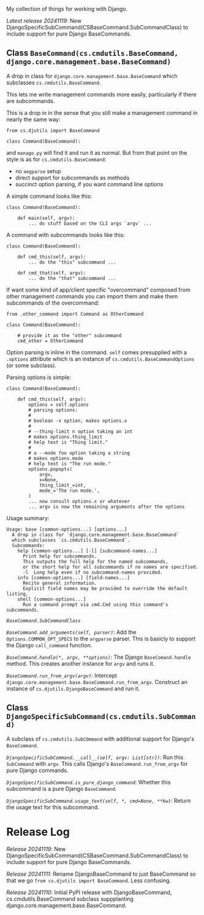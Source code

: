 My collection of things for working with Django.

*Latest release 20241119*:
New DjangoSpecificSubCommand(CSBaseCommand.SubCommandClass) to include support for pure Django BaseCommands.

## <a name="BaseCommand"></a>Class `BaseCommand(cs.cmdutils.BaseCommand, django.core.management.base.BaseCommand)`

A drop in class for `django.core.management.base.BaseCommand`
which subclasses `cs.cmdutils.BaseCommand`.

This lets me write management commands more easily, particularly
if there are subcommands.

This is a drop in in the sense that you still make a management command
in nearly the same way:

    from cs.djutils import BaseCommand

    class Command(BaseCommand):

and `manage.py` will find it and run it as normal.
But from that point on the style is as for `cs.cmdutils.BaseCommand`:
- no `aegparse` setup
- direct support for subcommands as methods
- succinct option parsing, if you want command line options

A simple command looks like this:

    class Command(BaseCommand):

        def main(self, argv):
            ... do stuff based on the CLI args `argv` ...

A command with subcommands looks like this:

    class Command(BaseCommand):

        def cmd_this(self, argv):
            ... do the "this" subcommand ...

        def cmd_that(self, argv):
            ... do the "that" subcommand ...

If want some kind of app/client specific "overcommand" composed
from other management commands you can import them and make
them subcommands of the overcommand:

    from .other_command import Command as OtherCommand

    class Command(BaseCommand):

        # provide it as the "other" subcommand
        cmd_other = OtherCommand

Option parsing is inline in the command. `self` comes
presupplied with a `.options` attribute which is an instance
of `cs.cmdutils.BaseCommandOptions` (or some subclass).

Parsing options is simple:

    class Command(BaseCommand):

        def cmd_this(self, argv):
            options = self.options
            # parsing options:
            #
            # boolean -x option, makes options.x
            #
            # --thing-limit n option taking an int
            # makes options.thing_limit
            # help text is "Thing limit."
            #
            # a --mode foo option taking a string
            # makes options.mode
            # help text is "The run mode."
            options.popopts(
                argv,
                x=None,
                thing_limit_=int,
                mode_='The run mode.',
            )
            ... now consult options.x or whatever
            ... argv is now the remaining arguments after the options

Usage summary:

    Usage: base [common-options...] [options...]
      A drop in class for `django.core.management.base.BaseCommand`
      which subclasses `cs.cmdutils.BaseCommand`.
      Subcommands:
        help [common-options...] [-l] [subcommand-names...]
          Print help for subcommands.
          This outputs the full help for the named subcommands,
          or the short help for all subcommands if no names are specified.
          -l  Long help even if no subcommand-names provided.
        info [common-options...] [field-names...]
          Recite general information.
          Explicit field names may be provided to override the default listing.
        shell [common-options...]
          Run a command prompt via cmd.Cmd using this command's subcommands.

*`BaseCommand.SubCommandClass`*

*`BaseCommand.add_arguments(self, parser)`*:
Add the `Options.COMMON_OPT_SPECS` to the `argparse` parser.
This is basicly to support the Django `call_command` function.

*`BaseCommand.handle(*, argv, **options)`*:
The Django `BaseComand.handle` method.
This creates another instance for `argv` and runs it.

*`BaseCommand.run_from_argv(argv)`*:
Intercept `django.core.management.base.BaseCommand.run_from_argv`.
Construct an instance of `cs.djutils.DjangoBaseCommand` and run it.

## <a name="DjangoSpecificSubCommand"></a>Class `DjangoSpecificSubCommand(cs.cmdutils.SubCommand)`

A subclass of `cs.cmdutils.SubCOmmand` with additional support
for Django's `BaseCommand`.

*`DjangoSpecificSubCommand.__call__(self, argv: List[str])`*:
Run this `SubCommand` with `argv`.
This calls Django's `BaseCommand.run_from_argv` for pure Django commands.

*`DjangoSpecificSubCommand.is_pure_django_command`*:
Whether this subcommand is a pure Django `BaseCommand`.

*`DjangoSpecificSubCommand.usage_text(self, *, cmd=None, **kw)`*:
Return the usage text for this subcommand.

# Release Log



*Release 20241119*:
New DjangoSpecificSubCommand(CSBaseCommand.SubCommandClass) to include support for pure Django BaseCommands.

*Release 20241111*:
Rename DjangoBaseCommand to just BaseCommand so that we go `from cs.djutils import BaseCommand`. Less confusing.

*Release 20241110*:
Initial PyPI release with DjangoBaseCommand, cs.cmdutils.BaseCommand subclass suppplanting django.core.management.base.BaseCommand.
